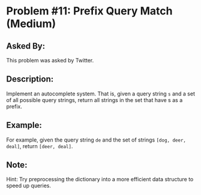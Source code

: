 # Problem #11: Prefix Query Match (Medium)

## Asked By:

This problem was asked by Twitter.

## Description:
 
Implement an autocomplete system. That is, given a query string `s` and a set of all possible query strings, return all strings in the set that have s as a prefix.

## Example:

For example, given the query string `de` and the set of strings `[dog, deer, deal]`, return `[deer, deal]`.


## Note:

Hint: Try preprocessing the dictionary into a more efficient data structure to speed up queries.